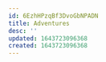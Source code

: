 ```yaml
---
id: 6EzhHPzqBf3DvoGbNPADN
title: Adventures
desc: ''
updated: 1643723096368
created: 1643723096368
---
```



